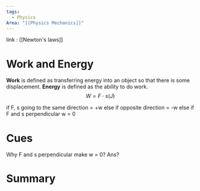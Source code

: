 ```yaml
---
tags:
  - Physics
Area: "[[Physics Mechanics]]"
---
```

link : [[Newton's laws]]
# Work and Energy
**Work** is defined as transferring energy into an object so that there is some displacement. **Energy** is defined as the ability to do work.
$$W = F \cdot s (J)$$

if F, s going to the same direction = +w
else if opposite direction = -w
else if F and s perpendicular w = 0

# Cues
Why F and s perpendicular make w = 0?
Ans?
# Summary
```

```